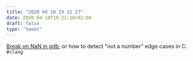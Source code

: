 ```yaml
---
title: "2020 04 10 19 21 27"
date: 2020-04-10T19:21:28+02:00
draft: false
type: "tweet"
---
```

[Break on NaN in gdb](https://ro-che.info/articles/2020-01-11-gdb-break-on-nan), or how to detect "not a number" edge cases in C. `#clang`
